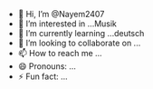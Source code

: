 - 👋 Hi, I’m @Nayem2407
- 👀 I’m interested in ...Musik
- 🌱 I’m currently learning ...deutsch
- 💞️ I’m looking to collaborate on ...
- 📫 How to reach me ...
- 😄 Pronouns: ...
- ⚡ Fun fact: ...

<!---
Nayem2407/Nayem2407 is a ✨ special ✨ repository because its `README.md` (this file) appears on your GitHub profile.
You can click the Preview link to take a look at your changes.
--->
